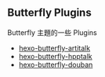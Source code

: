 ## Butterfly Plugins

Butterfly 主題的一些 Plugins

- [hexo-butterfly-artitalk](https://github.com/jerryc127/butterfly-plugins/tree/main/hexo-butterfly-artitalk)
- [hexo-butterfly-hpptalk](https://github.com/jerryc127/butterfly-plugins/tree/main/hexo-butterfly-hpptalk)
- [hexo-butterfly-douban](https://github.com/jerryc127/butterfly-plugins/tree/main/hexo-butterfly-douban)